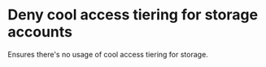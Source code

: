 # Deny cool access tiering for storage accounts

Ensures there's no usage of cool access tiering for storage.